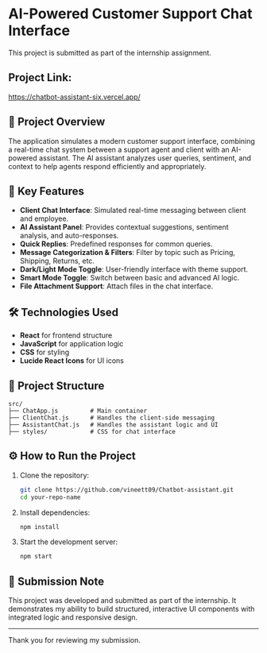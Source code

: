 # AI-Powered Customer Support Chat Interface

This project is submitted as part of the internship assignment.

## Project Link:
https://chatbot-assistant-six.vercel.app/

## 📌 Project Overview

The application simulates a modern customer support interface, combining a real-time chat system between a support agent and client with an AI-powered assistant. The AI assistant analyzes user queries, sentiment, and context to help agents respond efficiently and appropriately.

## 🔧 Key Features

- **Client Chat Interface**: Simulated real-time messaging between client and employee.
- **AI Assistant Panel**: Provides contextual suggestions, sentiment analysis, and auto-responses.
- **Quick Replies**: Predefined responses for common queries.
- **Message Categorization & Filters**: Filter by topic such as Pricing, Shipping, Returns, etc.
- **Dark/Light Mode Toggle**: User-friendly interface with theme support.
- **Smart Mode Toggle**: Switch between basic and advanced AI logic.
- **File Attachment Support**: Attach files in the chat interface.

## 🛠 Technologies Used

- **React** for frontend structure
- **JavaScript** for application logic
- **CSS** for styling
- **Lucide React Icons** for UI icons

## 📂 Project Structure

```
src/
├── ChatApp.js         # Main container
├── ClientChat.js      # Handles the client-side messaging
├── AssistantChat.js   # Handles the assistant logic and UI
├── styles/            # CSS for chat interface
```

## ⚙️ How to Run the Project

1. Clone the repository:
   ```bash
   git clone https://github.com/vineett09/Chatbot-assistant.git
   cd your-repo-name
   ```

2. Install dependencies:
   ```bash
   npm install
   ```

3. Start the development server:
   ```bash
   npm start
   ```

## 📄 Submission Note

This project was developed and submitted as part of the internship. It demonstrates my ability to build structured, interactive UI components with integrated logic and responsive design.

---

Thank you for reviewing my submission.
